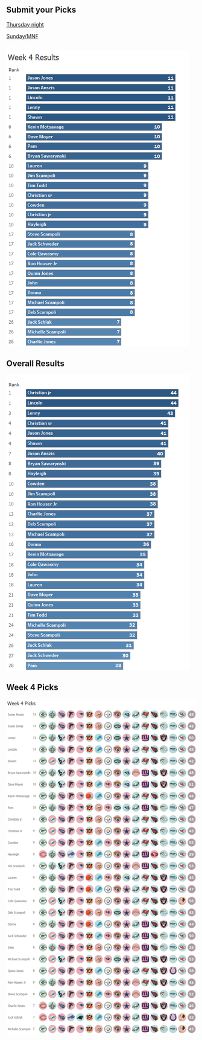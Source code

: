 ## Submit your Picks

[Thursday night](https://schlachter.typeform.com/to/r3E83a)

[Sunday/MNF](https://schlachter.typeform.com/to/eNoJ97)

## 
![](images/week.png)

## Overall Results
![](images/overall.png)

## Week 4 Picks
![](images/picks.png)
